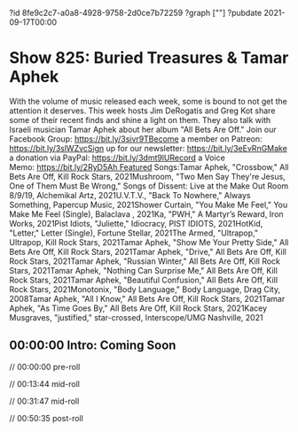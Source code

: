 ?id 8fe9c2c7-a0a8-4928-9758-2d0ce7b72259
?graph [""]
?pubdate 2021-09-17T00:00

# Show 825: Buried Treasures & Tamar Aphek

With the volume of music released each week, some is bound to not get the attention it deserves. This week hosts Jim DeRogatis and Greg Kot share some of their recent finds and shine a light on them. They also talk with Israeli musician Tamar Aphek about her album "All Bets Are Off." Join our Facebook Group: https://bit.ly/3sivr9TBecome a member on Patreon: https://bit.ly/3slWZvcSign up for our newsletter: https://bit.ly/3eEvRnGMake a donation via PayPal: https://bit.ly/3dmt9lURecord a Voice Memo: https://bit.ly/2RyD5Ah Featured Songs:Tamar Aphek, "Crossbow," All Bets Are Off, Kill Rock Stars, 2021Mushroom, "Two Men Say They're Jesus, One of Them Must Be Wrong," Songs of Dissent: Live at the Make Out Room 8/9/19, Alchemikal Artz, 2021U.V.T.V., "Back To Nowhere," Always Something, Papercup Music, 2021Shower Curtain, "You Make Me Feel," You Make Me Feel (Single), Balaclava , 2021Ka, "PWH," A Martyr’s Reward, Iron Works, 2021Pist Idiots, "Juliette," Idiocracy, PIST IDIOTS, 2021HotKid, "Letter," Letter (Single), Fortune Stellar, 2021The Armed, "Ultrapop," Ultrapop, Kill Rock Stars, 2021Tamar Aphek, "Show Me Your Pretty Side," All Bets Are Off, Kill Rock Stars, 2021Tamar Aphek, "Drive," All Bets Are Off, Kill Rock Stars, 2021Tamar Aphek, "Russian Winter," All Bets Are Off, Kill Rock Stars, 2021Tamar Aphek, "Nothing Can Surprise Me," All Bets Are Off, Kill Rock Stars, 2021Tamar Aphek, "Beautiful Confusion," All Bets Are Off, Kill Rock Stars, 2021Monotonix, "Body Language," Body Language, Drag City, 2008Tamar Aphek, "All I Know," All Bets Are Off, Kill Rock Stars, 2021Tamar Aphek, "As Time Goes By," All Bets Are Off, Kill Rock Stars, 2021Kacey Musgraves, "justified," star-crossed, Interscope/UMG Nashville, 2021

## 00:00:00 Intro: Coming Soon

// 00:00:00 pre-roll

// 00:13:44 mid-roll

// 00:31:47 mid-roll

// 00:50:35 post-roll
